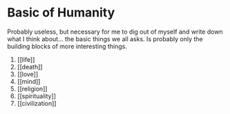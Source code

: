 # Basic of Humanity
Probably useless, but necessary for me to dig out of myself and write down what I think about... the basic things we all asks. Is probably only the building blocks of more interesting things.
1. [[life]]
2. [[death]]
3. [[love]]
4. [[mind]]
5. [[religion]]
6. [[spirituality]]
7. [[civilization]]